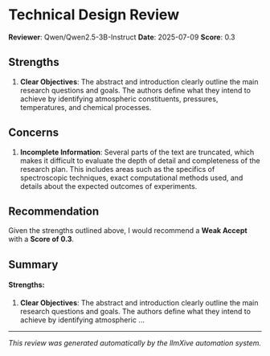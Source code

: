 # Technical Design Review

**Reviewer**: Qwen/Qwen2.5-3B-Instruct
**Date**: 2025-07-09
**Score**: 0.3

## Strengths
1. **Clear Objectives**: The abstract and introduction clearly outline the main research questions and goals. The authors define what they intend to achieve by identifying atmospheric constituents, pressures, temperatures, and chemical processes.

## Concerns
1. **Incomplete Information**: Several parts of the text are truncated, which makes it difficult to evaluate the depth of detail and completeness of the research plan. This includes areas such as the specifics of spectroscopic techniques, exact computational methods used, and details about the expected outcomes of experiments.

## Recommendation
Given the strengths outlined above, I would recommend a **Weak Accept** with a **Score of 0.3**.

## Summary
#### Strengths:
1. **Clear Objectives**: The abstract and introduction clearly outline the main research questions and goals. The authors define what they intend to achieve by identifying atmospheric ...

---
*This review was generated automatically by the llmXive automation system.*